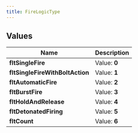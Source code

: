 ```yaml
---
title: FireLogicType
---
```


## Values

| Name | Description |
| ---- | ----------- |
| **fltSingleFire** | Value: **0** |
| **fltSingleFireWithBoltAction** | Value: **1** |
| **fltAutomaticFire** | Value: **2** |
| **fltBurstFire** | Value: **3** |
| **fltHoldAndRelease** | Value: **4** |
| **fltDetonatedFiring** | Value: **5** |
| **fltCount** | Value: **6** |

